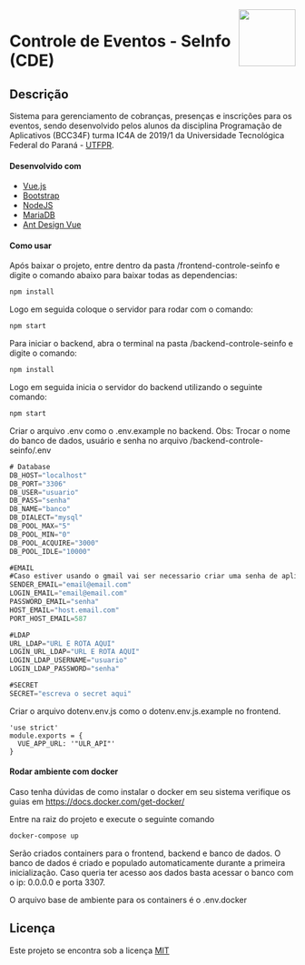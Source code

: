 <img src="https://github.com/utfpr/seinfo/blob/master/frontend-controle-seinfo/src/assets/utfpr.jpg" align="right" height="100"/>

# Controle de Eventos - SeInfo (CDE)


## Descrição
Sistema para gerenciamento de cobranças, presenças e inscrições para os eventos, sendo desenvolvido pelos alunos da disciplina Programação de Aplicativos (BCC34F) turma IC4A de 2019/1 da Universidade Tecnológica Federal do Paraná - [UTFPR](http://portal.utfpr.edu.br).

#### Desenvolvido com
- [Vue.js](https://vuejs.org/)
- [Bootstrap](https://getbootstrap.com/)
- [NodeJS](https://nodejs.org)
- [MariaDB](https://mariadb.org)
- [Ant Design Vue](https://vue.ant.design/docs/vue/introduce/)


#### Como usar
Após baixar o projeto, entre dentro da pasta /frontend-controle-seinfo e digite o comando abaixo para baixar todas as dependencias:
```bash
npm install
```
Logo em seguida coloque o servidor para rodar com o comando:
```bash
npm start
```
Para iniciar o backend, abra o terminal na pasta /backend-controle-seinfo e digite o comando: 
```bash
npm install
```
Logo em seguida inicia o servidor do backend utilizando o seguinte comando:
```bash
npm start
```
Criar o arquivo .env como o .env.example no backend.
Obs: Trocar o nome do banco de dados, usuário e senha no arquivo /backend-controle-seinfo/.env
```javascript
# Database
DB_HOST="localhost"
DB_PORT="3306"
DB_USER="usuario"
DB_PASS="senha"
DB_NAME="banco"
DB_DIALECT="mysql"
DB_POOL_MAX="5"
DB_POOL_MIN="0"
DB_POOL_ACQUIRE="3000"
DB_POOL_IDLE="10000"

#EMAIL
#Caso estiver usando o gmail vai ser necessario criar uma senha de aplicativo.
SENDER_EMAIL="email@email.com"
LOGIN_EMAIL="email@email.com"
PASSWORD_EMAIL="senha"
HOST_EMAIL="host.email.com"
PORT_HOST_EMAIL=587

#LDAP
URL_LDAP="URL E ROTA AQUI"
LOGIN_URL_LDAP="URL E ROTA AQUI"
LOGIN_LDAP_USERNAME="usuario"
LOGIN_LDAP_PASSWORD="senha"

#SECRET
SECRET="escreva o secret aqui"
```
Criar o arquivo dotenv.env.js como o dotenv.env.js.example no frontend.
~~~
'use strict'
module.exports = {
  VUE_APP_URL: '"ULR_API"'
}
~~~
#### Rodar ambiente com docker
Caso tenha dúvidas de como instalar o docker em seu sistema verifique os guias em https://docs.docker.com/get-docker/

Entre na raiz do projeto e execute o seguinte comando
```bash
docker-compose up
```
Serão criados containers para o frontend, backend e banco de dados.
O banco de dados é criado e populado automaticamente durante a primeira inicialização.
Caso queria ter acesso aos dados basta acessar o banco com o ip: 0.0.0.0 e porta 3307.

O arquivo base de ambiente para os containers é o .env.docker

## Licença
Este projeto se encontra sob a licença [MIT](http://opensource.org/licenses/MIT)
